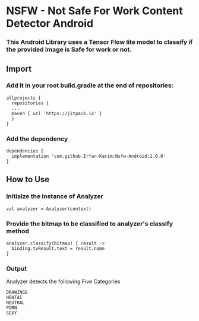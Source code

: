 # NSFW - Not Safe For Work Content Detector Android

### This Android Library uses a Tensor Flow lite model to classify if the provided Image is Safe for work or not.

## Import

### Add it in your root build.gradle at the end of repositories:

```
allprojects {
  repositories {
  ...
  maven { url 'https://jitpack.io' }
  }
}
```

### Add the dependency

```
dependencies {
  implementation 'com.github.Irfan-Karim:Nsfw-Android:1.0.0'
}
```

## How to Use

### Initialze the instance of Analyzer

```
val analyzer = Analyzer(context)
```

### Provide the bitmap to be classified to analyzer's classify method

```
analyzer.classify(bitmap) { result ->
  binding.tvResult.text = result.name
}
```

### Output

Analyzer detects the following Five Categories

```
DRAWINGS
HENTAI
NEUTRAL
PORN
SEXY
```


